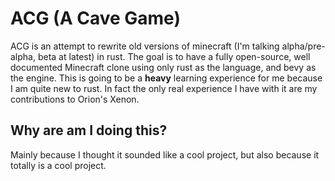 # ACG (A Cave Game)
ACG is an attempt to rewrite old versions of minecraft (I'm talking alpha/pre-alpha, beta at latest) in rust.
The goal is to have a fully open-source, well documented Minecraft clone using only rust as the language, and bevy as the engine.
This is going to be a **heavy** learning experience for me because I am quite new to rust.
In fact the only real experience I have with it are my contributions to Orion's Xenon.

## Why are am I doing this?
Mainly because I thought it sounded like a cool project, but also because it totally is a cool project.
